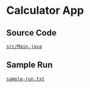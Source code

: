 # Calculator App

## Source Code

[`src/Main.java`](src/Main.java)

## Sample Run

[`sample-run.txt`](sample-run.txt)
